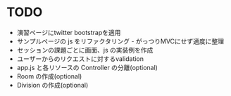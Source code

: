 # TODO

* 演習ページにtwitter bootstrapを適用
* サンプルページの js をリファクタリング - がっつりMVCにせず適度に整理
* セッションの課題ごとに画面、js の実装例を作成
* ユーザーからのリクエストに対するvalidation
* app.js と各リソースの Controller の分離(optional)
* Room の作成(optional)
* Division の作成(optional)
